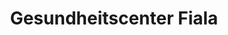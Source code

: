 ---
title: "Gesundheitscenter Fiala"
url: /esslingen/gesundheitscenter-fiala/
shop: Sanitätshaus
---